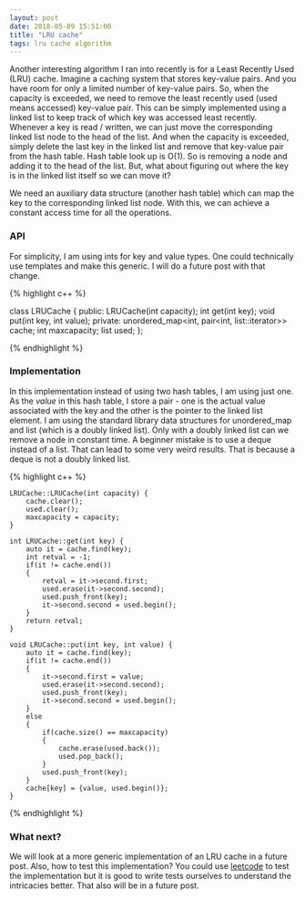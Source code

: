 ```yaml
---
layout: post
date: 2018-05-09 15:51:00
title: "LRU cache"
tags: lru cache algorithm
---
```


Another interesting algorithm I ran into recently is for a Least Recently Used (LRU) cache. Imagine a caching system that stores key-value pairs. And you have room for only a limited number of key-value pairs. So, when the capacity is exceeded, we need to remove the least recently used (used means accessed) key-value pair. This can be simply implemented using a linked list to keep track of which key was accessed least recently. Whenever a key is read / written, we can just move the corresponding linked list node to the head of the list. And when the capacity is exceeded, simply delete the last key in the linked list and remove that key-value pair from the hash table. Hash table look up is O(1). So is removing a node and adding it to the head of the list. But, what about figuring out where the key is in the linked list itself so we can move it?

We need an auxiliary data structure (another hash table) which can map the key to the corresponding linked list node. With this, we can achieve a constant access time for all the operations.

### API

For simplicity, I am using ints for key and value types. One could technically use templates and make this generic. I will do a future post with that change.

{% highlight c++ %}

class LRUCache {
public:
  LRUCache(int capacity);
  int get(int key);
  void put(int key, int value);
private:
  unordered_map<int, pair<int, list<int>::iterator>> cache;
  int maxcapacity;
  list<int> used;
};

{% endhighlight %}

### Implementation

In this implementation instead of using two hash tables, I am using just one. As the *value* in this hash table, I store a pair - one is the actual value associated with the key and the other is the pointer to the linked list element. I am using the standard library data structures for unordered_map and list (which is a doubly linked list). Only with a doubly linked list can we remove a node in constant time. A beginner mistake is to use a deque instead of a list. That can lead to some very weird results. That is because a deque is not a doubly linked list. 

{% highlight c++ %}

    LRUCache::LRUCache(int capacity) {
        cache.clear();
        used.clear();
        maxcapacity = capacity;
    }
    
    int LRUCache::get(int key) {
        auto it = cache.find(key);
        int retval = -1;
        if(it != cache.end())
        {
            retval = it->second.first;
            used.erase(it->second.second);
            used.push_front(key);
            it->second.second = used.begin();
        }
        return retval;
    }
    
    void LRUCache::put(int key, int value) {
        auto it = cache.find(key);
        if(it != cache.end())
        {
            it->second.first = value;
            used.erase(it->second.second);
            used.push_front(key);
            it->second.second = used.begin();
        }
        else
        {
            if(cache.size() == maxcapacity)
            {
                cache.erase(used.back());
                used.pop_back();
            }
            used.push_front(key);
        }    
        cache[key] = {value, used.begin()};
    }

{% endhighlight %}

### What next?

We will look at a more generic implementation of an LRU cache in a future post. Also, how to test this implementation? You could use [leetcode](https://leetcode.com/problems/lru-cache/) to test the implementation but it is good to write tests ourselves to understand the intricacies better. That also will be in a future post.

